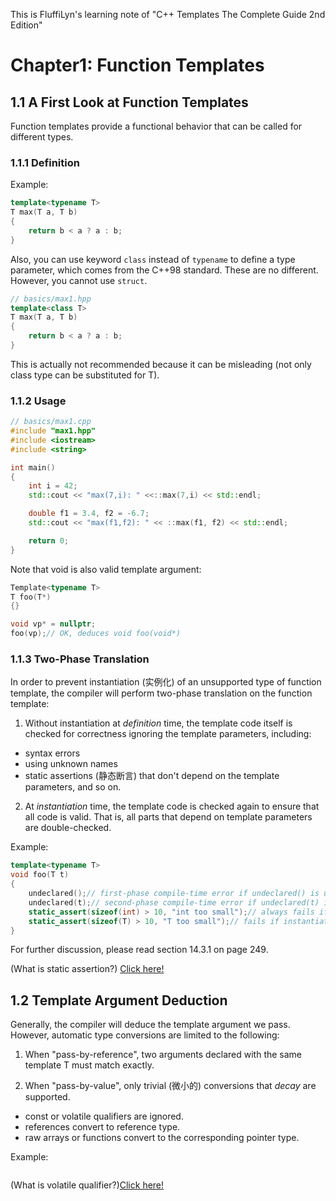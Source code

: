 This is FluffiLyn's learning note of "C++ Templates The Complete Guide 2nd Edition"

# Chapter1: Function Templates

## 1.1 A First Look at Function Templates
Function templates provide a functional behavior that can be called for different types.

### 1.1.1 Definition
Example:
```c++
template<typename T>
T max(T a, T b)
{
    return b < a ? a : b;
}
```

Also, you can use keyword `class` instead of `typename` to define a type parameter, which comes from the C++98 standard. These are no different. However, you cannot use `struct`.
```c++
// basics/max1.hpp
template<class T>
T max(T a, T b)
{
    return b < a ? a : b; 
}
```
This is actually not recommended because it can be misleading (not only class type can be substituted for T).

### 1.1.2 Usage
```c++
// basics/max1.cpp
#include "max1.hpp"
#include <iostream>
#include <string>

int main()
{
    int i = 42;
    std::cout << "max(7,i): " <<::max(7,i) << std::endl;

    double f1 = 3.4, f2 = -6.7;
    std::cout << "max(f1,f2): " << ::max(f1, f2) << std::endl;

    return 0;
}

```

Note that void is also valid template argument:
```c++
Template<typename T>
T foo(T*)
{}

void vp* = nullptr;
foo(vp);// OK, deduces void foo(void*)
```

### 1.1.3 Two-Phase Translation
In order to prevent instantiation (实例化) of an unsupported type of function template, the compiler will perform two-phase translation on the function template:

1. Without instantiation at *definition* time, the template code itself is checked for correctness ignoring the template parameters, including:
 - syntax errors
 - using unknown names
 - static assertions (静态断言) that don't depend on the template parameters, and so on.

2. At *instantiation* time, the template code is checked again to ensure that all code is valid. That is, all parts that depend on template parameters are double-checked.

Example:
```c++
template<typename T>
void foo(T t)
{
    undeclared();// first-phase compile-time error if undeclared() is unknown
    undeclared(t);// second-phase compile-time error if undeclared(t) is unknown
    static_assert(sizeof(int) > 10, "int too small");// always fails if sizeof(int) <= 10
    static_assert(sizeof(T) > 10, "T too small");// fails if instantiated for T with size <= 10
}
```
For further discussion, please read section 14.3.1 on page 249.


(What is static assertion?) [Click here!](https://www.geeksforgeeks.org/understanding-static_assert-c-11/)

## 1.2 Template Argument Deduction
Generally, the compiler will deduce the template argument we pass. However, automatic type conversions are limited to the following:
1. When "pass-by-reference", two arguments declared with the same template T must match exactly.

2. When "pass-by-value", only trivial (微小的) conversions that *decay* are supported. 
- const or volatile qualifiers are ignored.
- references convert to reference type.
- raw arrays or functions convert to the corresponding pointer type.

Example:
```c++

```

(What is volatile qualifier?)[Click here!](https://zhuanlan.zhihu.com/p/62060524)